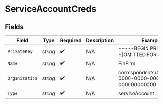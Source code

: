 # ServiceAccountCreds


## Fields

| Field                                               | Type                                                | Required                                            | Description                                         | Example                                             |
| --------------------------------------------------- | --------------------------------------------------- | --------------------------------------------------- | --------------------------------------------------- | --------------------------------------------------- |
| `PrivateKey`                                        | *string*                                            | :heavy_check_mark:                                  | N/A                                                 | -----BEGIN PRIVATE KEY--{OMITTED FOR BREVITY}       |
| `Name`                                              | *string*                                            | :heavy_check_mark:                                  | N/A                                                 | FinFirm                                             |
| `Organization`                                      | *string*                                            | :heavy_check_mark:                                  | N/A                                                 | correspondents/00000000-0000-0000-0000-000000000000 |
| `Type`                                              | *string*                                            | :heavy_check_mark:                                  | N/A                                                 | serviceAccount                                      |